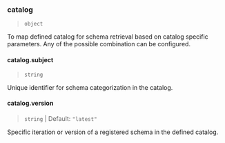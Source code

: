 ### catalog

> `object`

To map defined catalog for schema retrieval based on catalog specific parameters. Any of the possible combination can be configured.

#### catalog.subject

> `string`

Unique identifier for schema categorization in the catalog.

#### catalog.version

> `string` | Default: `"latest"`

Specific iteration or version of a registered schema in the defined catalog.

